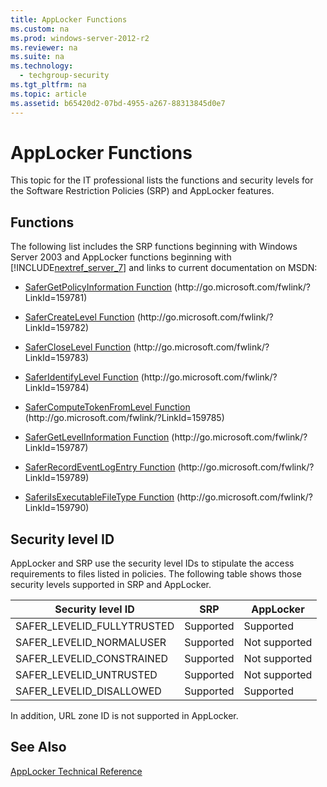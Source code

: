 ```yaml
---
title: AppLocker Functions
ms.custom: na
ms.prod: windows-server-2012-r2
ms.reviewer: na
ms.suite: na
ms.technology: 
  - techgroup-security
ms.tgt_pltfrm: na
ms.topic: article
ms.assetid: b65420d2-07bd-4955-a267-88313845d0e7
---
```

# AppLocker Functions
This topic for the IT professional lists the functions and security levels for the Software Restriction Policies \(SRP\) and AppLocker features.

## Functions
The following list includes the SRP functions beginning with Windows Server 2003 and AppLocker functions beginning with [!INCLUDE[nextref_server_7](includes/nextref_server_7_md.md)] and links to current documentation on MSDN:

-   [SaferGetPolicyInformation Function](http://go.microsoft.com/fwlink/?LinkId=159781) \(http:\/\/go.microsoft.com\/fwlink\/?LinkId\=159781\)

-   [SaferCreateLevel Function](http://go.microsoft.com/fwlink/?LinkId=159782) \(http:\/\/go.microsoft.com\/fwlink\/?LinkId\=159782\)

-   [SaferCloseLevel Function](http://go.microsoft.com/fwlink/?LinkId=159783) \(http:\/\/go.microsoft.com\/fwlink\/?LinkId\=159783\)

-   [SaferIdentifyLevel Function](http://go.microsoft.com/fwlink/?LinkId=159784) \(http:\/\/go.microsoft.com\/fwlink\/?LinkId\=159784\)

-   [SaferComputeTokenFromLevel Function](http://go.microsoft.com/fwlink/?LinkId=159785) \(http:\/\/go.microsoft.com\/fwlink\/?LinkId\=159785\)

-   [SaferGetLevelInformation Function](http://go.microsoft.com/fwlink/?LinkId=159787) \(http:\/\/go.microsoft.com\/fwlink\/?LinkId\=159787\)

-   [SaferRecordEventLogEntry Function](http://go.microsoft.com/fwlink/?LinkId=159789) \(http:\/\/go.microsoft.com\/fwlink\/?LinkId\=159789\)

-   [SaferiIsExecutableFileType Function](http://go.microsoft.com/fwlink/?LinkId=159790) \(http:\/\/go.microsoft.com\/fwlink\/?LinkId\=159790\)

## Security level ID
AppLocker and SRP use the security level IDs to stipulate the access requirements to files listed in policies. The following table shows those security levels supported in SRP and AppLocker.

|Security level ID|SRP|AppLocker|
|---------------------|-------|-------------|
|SAFER\_LEVELID\_FULLYTRUSTED|Supported|Supported|
|SAFER\_LEVELID\_NORMALUSER|Supported|Not supported|
|SAFER\_LEVELID\_CONSTRAINED|Supported|Not supported|
|SAFER\_LEVELID\_UNTRUSTED|Supported|Not supported|
|SAFER\_LEVELID\_DISALLOWED|Supported|Supported|

In addition, URL zone ID is not supported in AppLocker.

## See Also
[AppLocker Technical Reference](AppLocker-Technical-Reference.md)


